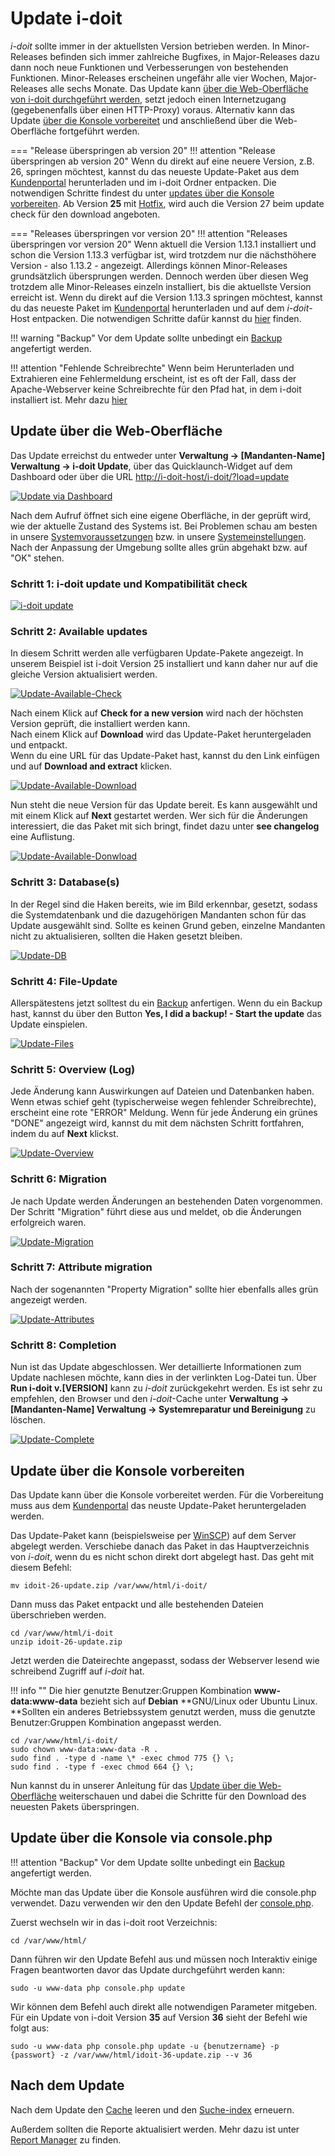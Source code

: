 # Update i-doit

_i-doit_ sollte immer in der aktuellsten Version betrieben werden. In Minor-Releases befinden sich immer zahlreiche Bugfixes, in Major-Releases dazu dann noch neue Funktionen und Verbesserungen von bestehenden Funktionen. Minor-Releases erscheinen ungefähr alle vier Wochen, Major-Releases alle sechs Monate. Das Update kann [über die Web-Oberfläche von i-doit durchgeführt werden](#update-uber-die-web-oberflache), setzt jedoch einen Internetzugang (gegebenenfalls über einen HTTP-Proxy) voraus. Alternativ kann das Update [über die Konsole vorbereitet](#update-über-die-konsole-vorbereiten) und anschließend über die Web-Oberfläche fortgeführt werden.

=== "Release überspringen ab version 20"
    !!! attention "Release überspringen ab version 20"
        Wenn du direkt auf eine neuere Version, z.B. 26, springen möchtest, kannst du das neueste Update-Paket aus dem [Kundenportal](../administration/kundenportal.md) herunterladen und im i-doit Ordner entpacken. Die notwendigen Schritte findest du unter [updates über die Konsole vorbereiten](#update-über-die-konsole-vorbereiten).
        Ab Version **25** mit [Hotfix](../administration/hotfixes/hotfix-archiv/index.md), wird auch die Version 27 beim update check für den download angeboten.

=== "Releases überspringen vor version 20"
    !!! attention "Releases überspringen vor version 20"
        Wenn aktuell die Version 1.13.1 installiert und schon die Version 1.13.3 verfügbar ist, wird trotzdem nur die nächsthöhere Version - also 1.13.2 - angezeigt. Allerdings können Minor-Releases grundsätzlich übersprungen werden. Dennoch werden über diesen Weg trotzdem alle Minor-Releases einzeln installiert, bis die aktuellste Version erreicht ist. Wenn du direkt auf die Version 1.13.3 springen möchtest, kannst du das neueste Paket im [Kundenportal](../administration/kundenportal.md) herunterladen und auf dem _i-doit_\-Host entpacken. Die notwendigen Schritte dafür kannst du [hier](#update-über-die-konsole-vorbereiten) finden.

!!! warning "Backup"
    Vor dem Update sollte unbedingt ein [Backup](daten-sichern-und-wiederherstellen/index.md) angefertigt werden.

!!! attention "Fehlende Schreibrechte"
    Wenn beim Herunterladen und Extrahieren eine Fehlermeldung erscheint, ist es oft der Fall, dass der Apache-Webserver keine Schreibrechte für den Pfad hat, in dem i-doit installiert ist. Mehr dazu [hier](#update-über-die-konsole-vorbereiten)

## Update über die Web-Oberfläche

Das Update erreichst du entweder unter **Verwaltung → [Mandanten-Name] Verwaltung → i-doit Update**, über das Quicklaunch-Widget auf dem Dashboard oder über die URL <http://i-doit-host/i-doit/?load=update>

[![Update via Dashboard](../assets/images/de/wartung-und-betrieb/update/1-update.png)](../assets/images/de/wartung-und-betrieb/update/1-update.png)

Nach dem Aufruf öffnet sich eine eigene Oberfläche, in der geprüft wird, wie der aktuelle Zustand des Systems ist. Bei Problemen schau am besten in unsere [Systemvoraussetzungen](../installation/systemvoraussetzungen.md) bzw. in unsere [Systemeinstellungen](../installation/manuelle-installation/systemeinstellungen.md). Nach der Anpassung der Umgebung sollte alles grün abgehakt bzw. auf "OK" stehen.

### Schritt 1: i-doit update und Kompatibilität check

[![i-doit update](../assets/images/de/wartung-und-betrieb/update/2-update.png)](../assets/images/en/maintenance-and-operation/update/2-update.png)

### Schritt 2: Available updates

In diesem Schritt werden alle verfügbaren Update-Pakete angezeigt. In unserem Beispiel ist i-doit Version 25 installiert und kann daher nur auf die gleiche Version aktualisiert werden.

[![Update-Available-Check](../assets/images/de/wartung-und-betrieb/update/3-update.png)](../assets/images/de/wartung-und-betrieb/update/3-update.png)

Nach einem Klick auf **Check for a new version** wird nach der höchsten Version geprüft, die installiert werden kann.<br>
Nach einem Klick auf **Download** wird das Update-Paket heruntergeladen und entpackt.<br>
Wenn du eine URL für das Update-Paket hast, kannst du den Link einfügen und auf **Download and extract** klicken.

[![Update-Available-Download](../assets/images/de/wartung-und-betrieb/update/4-update.png)](../assets/images/de/wartung-und-betrieb/update/4-update.png)

Nun steht die neue Version für das Update bereit. Es kann ausgewählt und mit einem Klick auf **Next** gestartet werden. Wer sich für die Änderungen interessiert, die das Paket mit sich bringt, findet dazu unter **see changelog** eine Auflistung.

[![Update-Available-Donwload](../assets/images/de/wartung-und-betrieb/update/5-update.png)](../assets/images/de/wartung-und-betrieb/update/5-update.png)

### Schritt 3: Database(s)

In der Regel sind die Haken bereits, wie im Bild erkennbar, gesetzt, sodass die Systemdatenbank und die dazugehörigen Mandanten schon für das Update ausgewählt sind. Sollte es keinen Grund geben, einzelne Mandanten nicht zu aktualisieren, sollten die Haken gesetzt bleiben.

[![Update-DB](../assets/images/de/wartung-und-betrieb/update/6-update.png)](../assets/images/de/wartung-und-betrieb/update/6-update.png)

### Schritt 4: File-Update

Allerspätestens jetzt solltest du ein [Backup](daten-sichern-und-wiederherstellen/index.md) anfertigen. Wenn du ein Backup hast, kannst du über den Button **Yes, I did a backup! - Start the update** das Update einspielen.

[![Update-Files](../assets/images/de/wartung-und-betrieb/update/7-update.png)](../assets/images/de/wartung-und-betrieb/update/7-update.png)

### Schritt 5: Overview (Log)

Jede Änderung kann Auswirkungen auf Dateien und Datenbanken haben. Wenn etwas schief geht (typischerweise wegen fehlender Schreibrechte), erscheint eine rote "ERROR" Meldung. Wenn für jede Änderung ein grünes "DONE" angezeigt wird, kannst du mit dem nächsten Schritt fortfahren, indem du auf **Next** klickst.

[![Update-Overview](../assets/images/de/wartung-und-betrieb/update/8-update.png)](../assets/images/de/wartung-und-betrieb/update/8-update.png)

### Schritt 6: Migration

Je nach Update werden Änderungen an bestehenden Daten vorgenommen. Der Schritt "Migration" führt diese aus und meldet, ob die Änderungen erfolgreich waren.

[![Update-Migration](../assets/images/de/wartung-und-betrieb/update/9-update.png)](../assets/images/de/wartung-und-betrieb/update/9-update.png)

### Schritt 7: Attribute migration

Nach der sogenannten "Property Migration" sollte hier ebenfalls alles grün angezeigt werden.

[![Update-Attributes](../assets/images/de/wartung-und-betrieb/update/10-update.png)](../assets/images/de/wartung-und-betrieb/update/10-update.png)

### Schritt 8: Completion

Nun ist das Update abgeschlossen. Wer detaillierte Informationen zum Update nachlesen möchte, kann dies in der verlinkten Log-Datei tun. Über **Run i-doit v.[VERSION]** kann zu _i-doit_ zurückgekehrt werden. Es ist sehr zu empfehlen, den Browser und den _i-doit_-Cache unter **Verwaltung → [Mandanten-Name] Verwaltung → Systemreparatur und Bereinigung** zu löschen.

[![Update-Complete](../assets/images/de/wartung-und-betrieb/update/11-update.png)](../assets/images/de/wartung-und-betrieb/update/11-update.png)

## Update über die Konsole vorbereiten

Das Update kann über die Konsole vorbereitet werden. Für die Vorbereitung muss aus dem [Kundenportal](../administration/kundenportal.md) das neuste Update-Paket heruntergeladen werden.

Das Update-Paket kann (beispielsweise per [WinSCP](https://winscp.net/eng/docs/lang:de)) auf dem Server abgelegt werden. Verschiebe danach das Paket in das Hauptverzeichnis von _i-doit_, wenn du es nicht schon direkt dort abgelegt hast.  Das geht mit diesem Befehl:

```shell
mv idoit-26-update.zip /var/www/html/i-doit/
```

Dann muss das Paket entpackt und alle bestehenden Dateien überschrieben werden.

```shell
cd /var/www/html/i-doit
unzip idoit-26-update.zip
```

Jetzt werden die Dateirechte angepasst, sodass der Webserver lesend wie schreibend Zugriff auf _i-doit_ hat.

!!! info ""
    Die hier genutzte Benutzer:Gruppen Kombination **www-data:www-data** bezieht sich auf **Debian** **GNU/Linux oder Ubuntu Linux.
    **Sollten ein anderes Betriebssystem genutzt werden, muss die genutzte Benutzer:Gruppen Kombination angepasst werden.

```shell
cd /var/www/html/i-doit/
sudo chown www-data:www-data -R .
sudo find . -type d -name \* -exec chmod 775 {} \;
sudo find . -type f -exec chmod 664 {} \;
```

Nun kannst du in unserer Anleitung für das [Update über die Web-Oberfläche](#update-uber-die-web-oberflache) weiterschauen und dabei die Schritte für den Download des neuesten Pakets überspringen.

## Update über die Konsole via console.php

!!! attention "Backup"
    Vor dem Update sollte unbedingt ein [Backup](daten-sichern-und-wiederherstellen/index.md) angefertigt werden.

Möchte man das Update über die Konsole ausführen wird die console.php verwendet.
Dazu verwenden wir den den Update Befehl der [console.php](../automatisierung-und-integration/cli/index.md).

Zuerst wechseln wir in das i-doit root Verzeichnis:

```shell
cd /var/www/html/
```

Dann führen wir den Update Befehl aus und müssen noch Interaktiv einige Fragen beantworten davor das Update durchgeführt werden kann:

```shell
sudo -u www-data php console.php update
```

Wir können dem Befehl auch direkt alle notwendigen Parameter mitgeben. Für ein Update von i-doit Version **35** auf Version **36** sieht der Befehl wie folgt aus:

```shell
sudo -u www-data php console.php update -u {benutzername} -p {passwort} -z /var/www/html/idoit-36-update.zip --v 36
```

## Nach dem Update

Nach dem Update den [Cache](../administration/verwaltung/mandanten-name-verwaltung/systemreparatur-und-bereinigung.md) leeren und den [Suche-index](../administration/verwaltung/mandanten-name-verwaltung/systemreparatur-und-bereinigung.md) erneuern.

Außerdem sollten die Reporte aktualisiert werden. Mehr dazu ist unter [Report Manager](../auswertungen/report-manager.md#aktualisieren-der-reports-nach-einem-update) zu finden.
